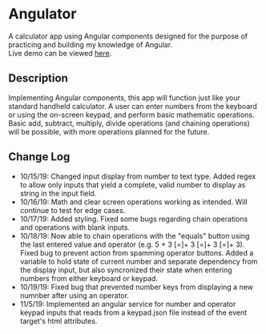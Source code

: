 # Angulator

A calculator app using Angular components designed for the purpose of practicing and building my knowledge of Angular.  
Live demo can be viewed [here](https://mbgoseco.github.io/Angulator/).

## Description
Implementing Angular components, this app will function just like your standard handheld calculator. A user can enter numbers from the keyboard or using the on-screen keypad, and perform basic mathematic operations. Basic add, subtract, multiply, divide operations (and chaining operations) will be possible, with more operations planned for the future.

## Change Log
* 10/15/19: Changed input display from number to text type. Added regex to allow only inputs that yield a complete, valid number to display as string in the input field.
* 10/16/19: Math and clear screen operations working as intended. Will continue to test for edge cases.
* 10/17/19: Added styling. Fixed some bugs regarding chain operations and operations with blank inputs.
* 10/18/19: Now able to chain operations with the "equals" button using the last entered value and operator (e.g. 5 + 3 [=]+ 3 [=]+ 3 [=]+ 3). Fixed bug to prevent action from spamming operator buttons. Added a variable to hold state of current number and separate dependency from the display input, but also syncronized their state when entering numbers from either keyboard or keypad.
* 10/19/19: Fixed bug that prevented number keys from displaying a new numnber after using an operator.
* 11/5/19: Implemented an angular service for number and operator keypad inputs that reads from a keypad.json file instead of the event target's html attributes.
